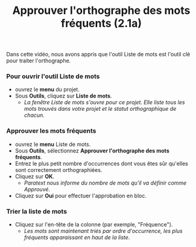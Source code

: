 ﻿---
title: Approuver l'orthographe des mots fréquents (2.1a)
---
Dans cette vidéo, nous avons appris que l'outil Liste de mots est l'outil clé pour traiter l'orthographe.

### Pour ouvrir l'outil Liste de mots

-   ouvrez le **menu** du projet.
-   Sous **Outils**, cliquez sur **Liste de mots**.
    -  *La fenêtre Liste de mots s'ouvre pour ce projet. Elle liste tous les mots trouvés dans votre projet et le statut orthographique de chacun*.

### Approuver les mots fréquents

-   ouvrez le **menu** Liste de mots.
-   Sous **Outils**, sélectionnez **Approuver l'orthographe des mots fréquents**.
-   Entrez le plus petit nombre d'occurrences dont vous êtes sûr qu'elles sont correctement orthographiées.
-   Cliquez sur **OK**.
    -  *Paratext nous informe du nombre de mots qu'il va définir comme Approuvé*.
-   Cliquez sur **Oui** pour effectuer l'approbation en bloc.

### Trier la liste de mots

-   Cliquez sur l'en-tête de la colonne (par exemple, "Fréquence").
    -  *Les mots sont maintenant triés par ordre d'occurrence, les plus fréquents apparaissant en haut de la liste*.
